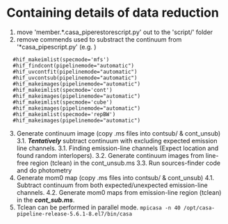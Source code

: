 # Containing details of data reduction

1. move 'member.*.casa_piperestorescript.py' out to the 'script/' folder 
2. remove commends used to substract the continuum from '*casa_pipescript.py' (e.g. )
```
  #hif_makeimlist(specmode='mfs')
  #hif_findcont(pipelinemode="automatic")
  #hif_uvcontfit(pipelinemode="automatic")
  #hif_uvcontsub(pipelinemode="automatic")
  #hif_makeimages(pipelinemode="automatic")
  #hif_makeimlist(specmode='cont')
  #hif_makeimages(pipelinemode="automatic")
  #hif_makeimlist(specmode='cube')
  #hif_makeimages(pipelinemode="automatic")
  #hif_makeimlist(specmode='repBW')
  #hif_makeimages(pipelinemode="automatic")
```
3. Generate continuum image (copy .ms files into contsub/ & cont_unsub)
  3.1. ***Tentatively*** subtract continuum with excluding expected emission line channels.
  3.1. Finding emission-line channels (Expect location and found random interlopers).
  3.2. Generate continuum images from line-free region (tclean) in the cont_unsub.ms
  3.3. Run sources-finder code and do photometry
4. Generate mom0 map (copy .ms files into contsub/ & cont_unsub)
  4.1. Subtract continuum from both expected/unexpected emission-line channels.
  4.2. Generate mom0 maps from emission-line region (tclean) in the ***cont_sub.ms***.
6. Tclean can be performed in parallel mode.
   `mpicasa -n 40 /opt/casa-pipeline-release-5.6.1-8.el7/bin/casa`
